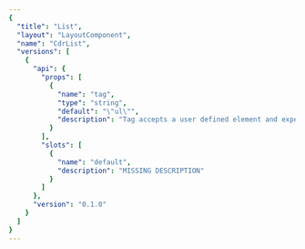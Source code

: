 ```yaml
---
{
  "title": "List",
  "layout": "LayoutComponent",
  "name": "CdrList",
  "versions": [
    {
      "api": {
        "props": [
          {
            "name": "tag",
            "type": "string",
            "default": "\"ul\"",
            "description": "Tag accepts a user defined element and expects either: 'ul' = Unordered List or 'ol' = Ordered List."
          }
        ],
        "slots": [
          {
            "name": "default",
            "description": "MISSING DESCRIPTION"
          }
        ]
      },
      "version": "0.1.0"
    }
  ]
}
---
```


<cdr-doc-tabs :labels="['Overview', 'Design Guidelines', 'API']">
<template slot="Overview">
<cdr-doc-alert/>

# API GUIDE
## The Beginning
Lorem ipsum dolor sit amet, consectetur adipiscing elit. In interdum in sapien sed dictum. Phasellus placerat sem a eros rutrum efficitur. Proin vestibulum quam ut felis maximus lacinia. Vestibulum non cursus massa. Pellentesque quis leo at tellus aliquet porta. Quisque volutpat sollicitudin tincidunt. In gravida ante nisl, at pretium nibh scelerisque eget. Phasellus eleifend pretium imperdiet. Nunc egestas finibus dui a rhoncus. Integer viverra dapibus posuere. Donec ut augue neque. Aliquam sed sem eu lacus posuere semper sit amet quis orci. Suspendisse potenti.

```js
console.log("wachaaaaa!!!")
let chuloo = 'awesome'
let you = 'a little more awesome'
```

## Hidden Leaf API Chakras
Cras euismod venenatis nulla sed fermentum. Etiam venenatis vestibulum metus at rhoncus. Aenean et ex libero. Vivamus dapibus nulla eget nisi elementum, in gravida purus eleifend. Integer id scelerisque ligula. Nulla sit amet odio nisl. Suspendisse tempor risus eget nunc dictum, at placerat turpis malesuada. Aenean sit amet accumsan diam, ultricies facilisis odio. Aenean nec iaculis ipsum. Maecenas finibus pulvinar leo, quis viverra quam. Duis ipsum augue, hendrerit in semper vel, dapibus eu diam. Nulla laoreet rutrum enim vehicula maximus. Vivamus porta congue justo, quis ullamcorper purus pellentesque ac. Aliquam sagittis leo nec consequat vulputate.

<cdr-doc-code-snippet>
```
<h1>Hello World</h1>
<p>Lorem ipsum dolor sit amet, consectetur adipisicing elit. Veritatis doloremque vero facere. Cumque velit explicabo reprehenderit, et iusto ullam tenetur ipsum ratione, laudantium repudiandae neque natus, a dolorum dignissimos id.</p>
```
</cdr-doc-code-snippet>

### Kakashi Sensei PATCH POST DELETE
Lorem ipsum dolor sit amet, consectetur adipiscing elit. In interdum in sapien sed dictum. Phasellus placerat sem a eros rutrum efficitur. Proin vestibulum quam ut felis maximus lacinia. Vestibulum non cursus massa. Pellentesque quis leo at tellus aliquet porta. Quisque volutpat sollicitudin tincidunt. In gravida ante nisl, at pretium nibh scelerisque eget. Phasellus eleifend pretium imperdiet. Nunc egestas finibus dui a rhoncus. Integer viverra dapibus posuere. Donec ut augue neque. Aliquam sed sem eu lacus posuere semper sit amet quis orci. Suspendisse potenti.


### Konohamaru GET Requests
Cras euismod venenatis nulla sed fermentum. Etiam venenatis vestibulum metus at rhoncus. Aenean et ex libero. Vivamus dapibus nulla eget nisi elementum, in gravida purus eleifend. Integer id scelerisque ligula. Nulla sit amet odio nisl. Suspendisse tempor risus eget nunc dictum, at placerat turpis malesuada. Aenean sit amet accumsan diam, ultricies facilisis odio. Aenean nec iaculis ipsum. Maecenas finibus pulvinar leo, quis viverra quam. Duis ipsum augue, hendrerit in semper vel, dapibus eu diam. Nulla laoreet rutrum enim vehicula maximus. Vivamus porta congue justo, quis ullamcorper purus pellentesque ac. Aliquam sagittis leo nec consequat vulputate.

::: tip Warning!!
Have as much fun as possible!!
:::

### Props

<cdr-doc-api type="prop" />

### Slots 

<cdr-doc-api type="slot" />
</template>


<template slot="Design Guidelines">

#TBD

</template>

<template slot="API">

## Usage

 By default the `cdr-list` component renders as an unordered and undecorated "bare" list.
To use an ordered list pass `ol` to the tag property.
 ```
  <cdr-list tag="ol">
    <li>..</li>
  </cdr-list>
```
Note that the tag itself does not determine display.

### Modifiers
 In addition to our bare list the following modifiers are provided which accommodate our standard text list options.
* unordered
* ordered
* compact
* inline

#### Unordered
The unordered modifier adds a bullet decorator to child list items and a `en-dash` decorator to grand child list items. this variant can be used on both `ul` or `ol` list types.
```
  <cdr-list modifier="unordered">
```

#### ordered
The ordered modifier adds a numeric decorator to child list items and a `en-dash` decorator to grand child list items. this variant can be used on both `ul` or `ol` list types.
```
  <cdr-list
    tag="ol"
    modifier="ordered"
  >
```

#### Compact
The compact modifier reduces the vertical space between list items for non inline list variants. For inline variants the compact modifier reduces the horizontal space between list items.
```
  <cdr-list modifier="compact unordered">
```

#### Inline
The inline modifier is intended for generic or unordered list variants. In ether case this can be combined with compact to adjust the spacing of inline list variants.
```
    <cdr-list modifier="inline compact unordered">
```



## Accessibility
The `cdr-list` component has decoupled the semantic tags `ul` and `ol` from the visual presentation provided by our modifiers. 

This section is focused on semantic implementations of list. 

**Note** that it is perfectly valid to render a semantic ordered list `ol` as a visually non styled or bulleted list using our modifiers.
```
  <cdr-list tag="ol">
```

Use different types of `cdr-list` to group information according to its nature to provide orientation for users.

Unordered lists are used when the order of the items is not relevant. By default the `cdr-list` component will use the `ul` tag.

Individual list items can contain a variety of HTML elements, including paragraphs, headings, form elements, and other (nested) lists.

### Unordered list
The unordered list consists of one `<ul>` element and multiple list item `<li>` elements.

### Ordered list
The ordered list consists of one `<ol>` element and multiple list item `<li>` elements.

### Nested lists
Every `cdr-list` can be nested into another list. Assistive technology can easily inform users about the number of steps.
```
  <cdr-list>
    <li> Unordered list item text
      <cdr-list tag="ol">
        <li>Ordered list item text</li>
      </cdr-list>
    </li>
  </cdr-list>

```

## Installation

Placing the component into a your application is as simple as importing it:
```
npm i @rei/cdr-list
```

## Contributing

* Join us on Slack at [#design-systems](https://rei.slack.com/messages/CA58YCGN4).
* [#Log an issue]()https://github.com/rei/rei-cedar/issues.

</template>
</cdr-doc-tabs>

